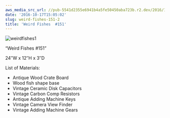 ```yaml
---
aws_media_src_url: //pub-5541d2355e6941b4a5fe50450aba723b.r2.dev/2016/10/weirdfishes1.jpg
date: '2016-10-17T15:05:02'
slug: weird-fishes-151-2
title: 'Weird Fishes  #151'
---
```


 ![weirdfishes1](//pub-5541d2355e6941b4a5fe50450aba723b.r2.dev/2016/10/weirdfishes1.jpg?w=602)

 “Weird Fishes #151”

 24″W x 12″H x 3″D

 List of Materials:

  * Antique Wood Crate Board
 * Wood fish shape base
 * Vintage Ceramic Disk Capacitors
 * Vintage Carbon Comp Resistors
 * Antique Adding Machine Keys
 * Vintage Camera View Finder
 * Vintage Adding Machine Gears
